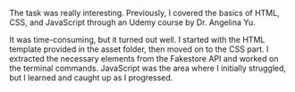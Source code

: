 The task was really interesting. Previously, I covered the basics of HTML, CSS, and JavaScript through an Udemy course by Dr. Angelina Yu.

It was time-consuming, but it turned out well.
I started with the HTML template provided in the asset folder, then moved on to the CSS part. I extracted the necessary elements from the Fakestore API and worked on the terminal commands. JavaScript was the area where I initially struggled, but I learned and caught up as I progressed.
